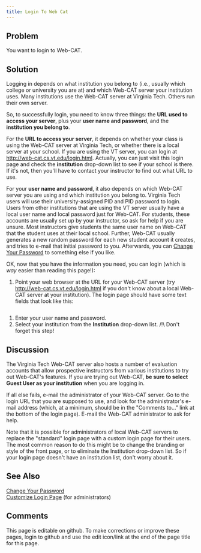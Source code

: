 ```yaml
---
title: Login To Web Cat
---
```

## Problem 

You want to login to Web-CAT.

## Solution 

Logging in depends on what institution you belong to (i.e., usually which college or university you are at) and
which Web-CAT server your institution uses.  Many institutions use the Web-CAT server at Virginia Tech.
Others run their own server.

So, to successfully login, you need to know three things: the **URL used to access your server**, plus your
**user name and password**, and the **institution you belong to**.

For the **URL to access your server**, it depends on whether your class is using the Web-CAT server at
Virginia Tech, or whether there is a local server at your school.  If you are using the VT server, you can login
at http://web-cat.cs.vt.edu/login.html.  Actually, you can just visit this login page and check the **institution**
drop-down list to see if your school is there.  If it's not, then you'll have to contact your instructor to find
out what URL to use.

For your **user name and password**, it also depends on which Web-CAT server you are using and which
institution you belong to.  Virginia Tech users will use their university-assigned PID and PID password to
login.  Users from other institutions that are using the VT server usually have a local user name and local
password just for Web-CAT.  For students, these accounts are usually set up by your instructor, so ask
for help if you are unsure.  Most instructors give students the same user name on Web-CAT that the student
uses at their local school.  Further, Web-CAT usually generates a new random password for each new
student account it creates, and tries to e-mail that initial password to you.  Afterwards, you can
[Change Your Password](ChangeYourPassword.html) to something else if you like.

OK, now that you have the information you need, you can login (which is _way_ easier than reading
this page!):

1. Point your web browser at the URL for your Web-CAT server (try http://web-cat.cs.vt.edu/login.html if you don't know about a local Web-CAT server at your institution).  The login page should have some text fields that look like this:

<img href="img/login.png"/>

1. Enter your user name and password.
1. Select your institution from the **Institution** drop-down list. /!\ Don't forget this step!

## Discussion 

The Virginia Tech Web-CAT server also hosts a number of evaluation accounts that allow prospective
instructors from various institutions to try out Web-CAT's features.  If you are trying out Web-CAT,
**be sure to select Guest User as your institution** when you are logging in.

If all else fails, e-mail the administrator of your Web-CAT server.  Go to the login URL that you are
supposed to use, and look for the administrator's e-mail address (which, at a minimum, should be
in the "Comments to..." link at the bottom of the login page).  E-mail the Web-CAT administrator to
ask for help.

Note that it is possible for administrators of local Web-CAT servers to replace the "standard" login page with a
custom login page for their users.  The most common reason to do this might be to change the branding or
style of the front page, or to eliminate the Institution drop-down list.  So if your login page doesn't have an
institution list, don't worry about it.

## See Also 

[Change Your Password](ChangeYourPassword.html) <br/>
[Customize Login Page](CustomizeLoginPage.html) (for administrators)

## Comments 

This page is editable on github. To make corrections or improve these
pages, login to github and use the edit icon/link at the end of the
page title for this page.

